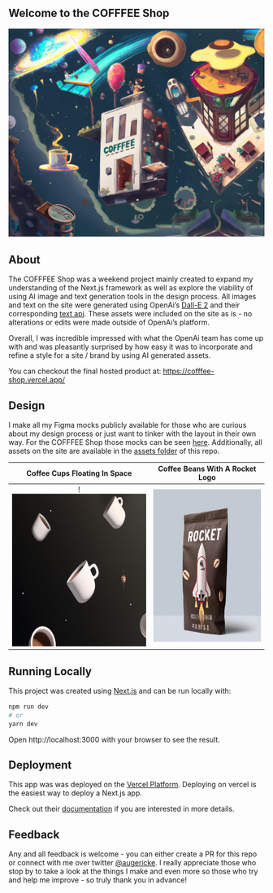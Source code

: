 ## Welcome to the COFFFEE Shop

<img src="./public/assets/cofffee-hero.jpg" width="700">

## About

The COFFFEE Shop was a weekend project mainly created to expand my understanding of the Next.js framework as well as explore the viability of using AI image and text generation tools in the design process. All images and text on the site were generated using OpenAi’s [Dall-E 2](https://openai.com/dall-e-2/) and their corresponding [text api](https://beta.openai.com/). These assets were included on the site as is - no alterations or edits were made outside of OpenAi’s platform.

Overall, I was incredible impressed with what the OpenAi team has come up with and was pleasantly surprised by how easy it was to incorporate and refine a style for a site / brand by using AI generated assets.

You can checkout the final hosted product at: https://cofffee-shop.vercel.app/

## Design

I make all my Figma mocks publicly available for those who are curious about my design process or just want to tinker with the layout in their own way. For the COFFFEE Shop those mocks can be seen [here](https://www.figma.com/file/FjfhOf31XhGdNPmoGRsmX9/COFFFEE-SHOP?node-id=0%3A3). Additionally, all assets on the site are available in the [assets folder](./public/assets/) of this repo.

|               Coffee Cups Floating In Space                |              Coffee Beans With A Rocket Logo              |
| :--------------------------------------------------------: | :-------------------------------------------------------: |
| !<img src="./public/assets/cofffee-cups.jpg" height="300"> | <img src="./public/assets/rocket-beans.jpg" height="300"> |

## Running Locally

This project was created using [Next.js](https://nextjs.org/) and can be run locally with:

```bash
npm run dev
# or
yarn dev
```

Open http://localhost:3000 with your browser to see the result.

## Deployment

This app was was deployed on the [Vercel Platform](https://vercel.com/new?utm_medium=default-template&filter=next.js&utm_source=create-next-app&utm_campaign=create-next-app-readme). Deploying on vercel is the easiest way to deploy a Next.js app.

Check out their [documentation](https://nextjs.org/docs/deployment) if you are interested in more details.

## Feedback

Any and all feedback is welcome - you can either create a PR for this repo or connect with me over twitter [@augericke](https://twitter.com/augericke). I really appreciate those who stop by to take a look at the things I make and even more so those who try and help me improve - so truly thank you in advance!
